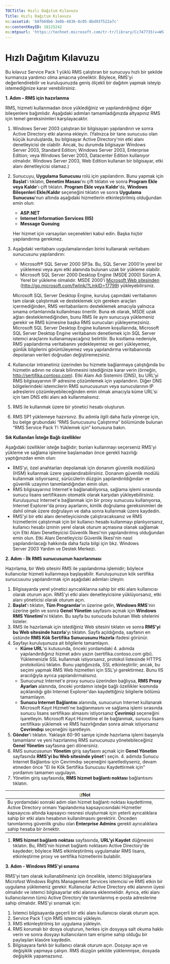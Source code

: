 ```yaml
---
TOCTitle: Hızlı Dağıtım Kılavuzu
Title: Hızlı Dağıtım Kılavuzu
ms:assetid: 'b8fb69b6-3e0b-4836-8c05-8bd93f522a7c'
ms:contentKeyID: 18125242
ms:mtpsurl: 'https://technet.microsoft.com/tr-tr/library/Cc747735(v=WS.10)'
---
```


Hızlı Dağıtım Kılavuzu
======================

Bu kılavuz Service Pack 1 yüklü RMS çalıştıran bir sunucuyu hızlı bir şekilde kurmanıza yardımcı olma amacına yöneliktir. Böylece, RMS'yi değerlendirebilir ve kuruluşunuzda geniş ölçekli bir dağıtım yapmak isteyip istemediğinize karar verebilirsiniz.

**1. Adım – RMS için hazırlanma**

RMS, hizmeti kullanmadan önce yüklediğiniz ve yapılandırdığınız diğer bileşenlere bağımlıdır. Aşağıdaki adımları tamamladığınızda altyapınız RMS için temel gereksinimleri karşılayacaktır.

1.  Windows Server 2003 çalıştıran bir bilgisayarı yapılandırın ve sonra Active Directory etki alanına ekleyin. (Yalnızca bir tane sunucusu olan küçük kuruluşlarda, bu bilgisayar Active Directory'nin etki alanı denetleyicisi de olabilir. Ancak, bu durumda bilgisayar Windows Server 2003, Standard Edition; Windows Server 2003, Enterprise Edition; veya Windows Server 2003, Datacenter Edition kullanıyor olmalıdır. Windows Server 2003, Web Edition kullanan bir bilgisayar, etki alanı denetleyicisi olamaz.)
2.  Sunucuyu, **Uygulama Sunucusu** rolü için yapılandırın. Bunu yapmak için **Başlat**'ı tıklatın, **Denetim Masası**'nı çift tıklatın ve sonra **Program Ekle veya Kaldır**'ı çift tıklatın. **Program Ekle veya Kaldır**'da, **Windows Bileşenleri Ekle/Kaldır** seçeneğini tıklatın ve sonra **Uygulama Sunucusu**'nun altında aşağıdaki hizmetlerin etkinleştirilmiş olduğundan emin olun:
    -   **ASP.NET**
    -   **Internet Information Services (IIS)**
    -   **Message Queuing**

    Her hizmet için varsayılan seçenekleri kabul edin. Başka hiçbir yapılandırma gerekmez.
3.  Aşağıdaki veritabanı uygulamalarından birini kullanarak veritabanı sunucusunu yapılandırın:
    -   Microsoft® SQL Server 2000 SP3a. Bu, SQL Server 2000'in yerel bir yüklemesi veya aynı etki alanında bulunan uzak bir yükleme olabilir.
    -   Microsoft SQL Server 2000 Desktop Engine (MSDE 2000) Sürüm A. Yerel bir yükleme olmalıdır. MSDE 2000'i [Microsoft Web sitesinden](http://go.microsoft.com/fwlink/?linkid=17799) (http://go.microsoft.com/fwlink/?LinkID=17799) yükleyebilirsiniz.

    Microsoft SQL Server Desktop Engine, kuruluş çapındaki veritabanını tam olarak çalıştırmak ve desteklemek için gereken araçları içermediğinden, RMS veritabanlarını desteklemek amacıyla yalnızca sınama ortamlarında kullanılması önerilir. Buna ek olarak, MSDE uzak ağları desteklemediğinden, bunu RMS ile aynı sunucuya yüklemeniz gerekir ve RMS kümesine başka RMS sunucuları yükleyemezsiniz. Microsoft SQL Server Desktop Engine kullanım koşullarında, Microsoft SQL Server Desktop Engine veritabanını denetlemek için SQL Server istemci araçlarını kullanamayacağınız belirtilir. Bu kısıtlama nedeniyle, RMS yapılandırma veritabanını yedekleyemez ve geri yükleyemez, günlük bilgilerini görüntüleyemez veya yapılandırma veritabanında depolanan verileri doğrudan değiştiremezsiniz.
4.  Kullanıcılar intranetiniz üzerinden bu hizmete bağlanmaya çalıştığında bu hizmetin adının ne olarak bilinmesini istediğinize karar verin (örneğin, http://sertifika.contoso.com). Etki Alanı Adı Sistemini (DNS), bu URL'yi RMS bilgisayarının IP adresine çözümlemek için yapılandırın. Diğer DNS bölgelerindeki istemcilerin RMS sunucusunun veya sunucularının IP adreslerini çözümleyebileceğinden emin olmak amacıyla küme URL'si için tam DNS etki alanı adı kullanmalısınız.
5.  RMS ile kullanmak üzere bir yönetici hesabı oluşturun.
6.  RMS SP1 yüklemeye hazırsınız. Bu adımla ilgili daha fazla yönerge için, bu belge grubundaki “RMS Sunucusunu Çalıştırma” bölümünde bulunan “RMS Service Pack 1'i Yüklemek için” konusuna bakın.

**Sık Kullanılan İsteğe Bağlı özellikler**

Aşağıdaki özellikler isteğe bağlıdır; bunları kullanmayı seçerseniz RMS'yi yükleme ve sağlama işlemine başlamadan önce gerekli hazırlığı yaptığınızdan emin olun:

-   RMS'yi, özel anahtarları depolamak için donanım güvenlik modülünü (HSM) kullanmak üzere yapılandırabilirsiniz. Donanım güvenlik modülü kullanmak istiyorsanız, sürücülerin düzgün yapılandırıldığından ve güvenlik uzayının tanımlandığından emin olun.
-   RMS bilgisayarınız Internet'e bağlanabiliyorsa, sağlama işlemi sırasında sunucu lisans sertifikasını otomatik olarak karşıdan yükleyebilirsiniz. Kuruluşunuz Internet'e bağlanmak için bir proxy sunucusu kullanıyorsa, Internet Explorer'da proxy ayarlarını, kimlik doğrulama gereksinimleri de dahil olmak üzere doğrulayın ve daha sonra kullanmak üzere kaydedin.
-   RMS'yi bir etki alanı denetleyicisinde çalıştıracaksanız ve RMS hizmetlerini çalıştırmak için bir kullanıcı hesabı kullanmayı planlıyorsanız, kullanıcı hesabı izninin yerel olarak oturum açmasına olanak sağlamak için Etki Alanı Denetleyicisi Güvenlik İlkesi'nin yapılandırılmış olduğundan emin olun. Etki Alanı Denetleyicisi Güvenlik İlkesi'nin nasıl yapılandırılacağı hakkında daha fazla bilgi için bkz. Windows Server 2003 Yardım ve Destek Merkezi.

**2. Adım - İlk RMS sunucusunun hazırlanması**

Hazırlama, bir Web sitesini RMS ile yapılandırma işlemidir; böylece kullanıcılar hizmeti kullanmaya başlayabilir. Kuruluşunuzun kök sertifika sunucusunu yapılandırmak için aşağıdaki adımları izleyin:

1.  Bilgisayarda yerel yönetici ayrıcalıklarına sahip bir etki alanı kullanıcısı olarak oturum açın. RMS'yi etki alanı denetleyicisine yüklüyorsanız, etki alanı yöneticisi olarak oturum açın.
2.  **Başlat**'ı tıklatın, **Tüm Programlar**'ın üzerine gelin, **Windows RMS**'nin üzerine gelin ve sonra **Genel Yönetim** sayfasını açmak için **Windows RMS Yönetimi**'ni tıklatın. Bu sayfa bu sunucuda bulunan Web sitelerini listeler.
3.  RMS ile hazırlamak için istediğiniz Web sitesini tıklatın ve sonra **RMS'yi bu Web sitesinde hazırla**'yı tıklatın. Sayfa açıldığında, sayfanın en üstünde **RMS Kök Sertifika Sunucusunu Hazırla** ifadesi görünür.
4.  Sayfayı kuruluşunuza ait bilgilerle tamamlayın.
    -   **Küme URL**'si kutusunda, önceki yordamdaki 4. adımda yapılandırdığınız hizmet adını yazın (sertifika.contoso.com gibi). Yüklemenizle SSL kullanmak istiyorsanız, protokol listesinde HTTPS protokolünü tıklatın. Bunu yaptığınızda, SSL etkinleştirilir; ancak, bu seçimi yapmak RMS Web hizmetleri için SSL'yi gerektirmez. Bunu IIS aracılığıyla ayrıca yapılandırmalısınız.
    -   Sunucunuz Internet'e proxy sunucu üzerinden bağlıysa, **RMS Proxy Ayarları** alanında, önceki yordamın isteğe bağlı özellikler kısmında açıklandığı gibi Internet Explorer'dan kaydettiğiniz bilgilerle bölümü tamamlayın.
    -   **Sunucu Internet Bağlantısı** alanında, sunucunun Internet kullanarak Microsoft Kayıt Hizmeti'ne bağlanmasını ve sağlama işlemi sırasında sunucu lisans sertifikası almasını istiyorsanız **Çevrimiçi** seçeneğini işaretleyin. Microsoft Kayıt Hizmetine el ile bağlanmak, sunucu lisans sertifikası yüklemek ve RMS hazırlığından sonra almak istiyorsanız **Çevrimdışı** seçeneğini işaretleyin.
5.  **Gönder**'i tıklatın.
    Yaklaşık 60-90 saniye içinde hazırlama işlemi başarıyla tamamlanır ve yeni hazırlanmış RMS sunucunuzu yönetebileceğiniz **Genel Yönetim** sayfasına geri dönersiniz.
6.  RMS sunucusunun **Yönetim** giriş sayfasını açmak için **Genel Yönetim** sayfasında **RMS'yi bu Web sitesinde yönet**'i seçin.
    4. adımda Sunucu Internet Bağlantısı için Çevrimdışı seçeneğini işaretlediyseniz, devam etmeden önce "El ile Kök Sertifika Sunucusu Kaydettirmek için" yordamını tamamen uygulayın.
7.  Yönetim giriş sayfasında, **RMS hizmet bağlantı noktası** bağlantısını tıklatın.

| ![](images/Cc747735.note(WS.10).gif)Not                                                                                                                                                                                                                                                                                                                      |
|-------------------------------------------------------------------------------------------------------------------------------------------------------------------------------------------------------------------------------------------------------------------------------------------------------------------------------------------------------------------------------------------|
| Bu yordamdaki sonraki adım olan hizmet bağlantı noktası kaydettirme, Active Directory ormanı Yapılandırma kapsayıcısındaki Hizmetler kapsayıcısı altında kapsayıcı nesnesi oluşturmak için yeterli ayrıcalıklara sahip bir etki alanı hesabının kullanılmasını gerektirir. Önceden tanımlanmış güvenlik grubu olan **Enterprise Admins** gerekli ayrıcalıklara sahip hesaba bir örnektir. |

1.  **RMS hizmet bağlantı noktası** sayfasında, **URL'yi Kaydet** düğmesini tıklatın. Bu, RMS'nin hizmet bağlantı noktasını Active Directory'de kaydeder; böylece RMS etkinleştirilmiş uygulamalar RMS lisans, etkinleştirme proxy ve sertifika hizmetlerini bulabilir. 

**3. Adım - Windows RMS'yi sınama**

RMS'yi tam olarak kullanabilmeniz için öncelikle, istemci bilgisayarlara Microfost Windows Rights Management Services istemcisi ve RMS etkin bir uygulama yüklemeniz gerekir. Kullanıcılar Active Directory etki alanının üyesi olmalıdır ve istemci bilgisayarlar etki alanına eklenmelidir. Ayrıca, etki alanı kullanıcılarının tümü Active Directory'de tanımlanmış e-posta adreslerine sahip olmalıdır. RMS'yi sınamak için:

1.  İstemci bilgisayarda geçerli bir etki alanı kullanıcısı olarak oturum açın.
2.  Service Pack 1 için RMS istemcisi yükleyin.
3.  RMS etkinleştirilmiş bir uygulama yükleyin.
4.  RMS korumalı bir dosya oluşturun, herkes için dosyaya salt okuma hakkı verin ve sonra dosyayı kullanıcıların tam erişime sahip olduğu bir paylaşılan klasöre kaydedin.
5.  Bilgisayara farklı bir kullanıcı olarak oturum açın. Dosyayı açın ve değişiklik yapmaya çalışın. RMS düzgün şekilde yüklenmişse, dosyada değişiklik yapamazsınız.
